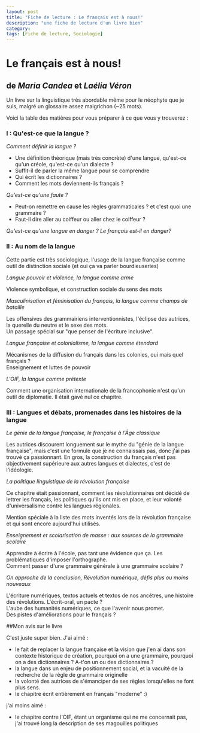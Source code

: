 ```yaml
---
layout: post
title: "Fiche de lecture : Le français est à nous!"
description: "une fiche de lecture d'un livre bien"
category: 
tags: [Fiche de lecture, Sociologie]
---
```



# Le français est à nous!
## de _Maria Candea_ et _Laélia Véron_

Un livre sur la linguistique très abordable même pour le néophyte que je suis, malgré un glossaire assez maigrichon (~25 mots).

Voici la table des matières pour vous préparer à ce que vous y trouverez : 

### I : Qu'est-ce que la langue ?

*Comment définir la langue ?*   
* Une définition théorique (mais très concrète) d'une langue, qu'est-ce qu'un créole, qu'est-ce qu'un dialecte ?     
* Suffit-il de parler la même langue pour se comprendre
* Qui écrit les dictionnaires ?
* Comment les mots deviennent-ils français ?

*Qu'est-ce qu'une faute ?*
* Peut-on remettre en cause les règles grammaticales ? et c'est quoi une grammaire ?
* Faut-il dire aller au coiffeur ou aller chez le coiffeur ?

*Qu'est-ce qu'une langue en danger ? Le français est-il en danger?* 


### II : Au nom de la langue

Cette partie est très sociologique, l'usage de la langue française comme outil de distinction sociale (et oui ça va parler bourdieuseries)

*Langue pouvoir et violence, la langue comme arme*

Violence symbolique, et construction sociale du sens des mots 

*Masculinisation et féminisation du français, la langue comme champs de bataille*

Les offensives des grammairiens interventionnistes, l'éclipse des autrices, la querelle du neutre et le sexe des mots.    
Un passage spécial sur "que penser de l'écriture inclusive".

*Langue française et colonialisme, la langue comme étendard*

Mécanismes de la diffusion du français dans les colonies, oui mais quel français ?     
Enseignement et luttes de pouvoir

*L'OIF, la langue comme prétexte*

Comment une organisation internationale de la francophonie n'est qu'un outil de diplomatie. Il était gavé nul ce chapitre. 

### III : Langues et débats, promenades dans les histoires de la langue

*Le génie de la langue française, le française à l'Âge classique*

Les autrices discourent longuement sur le mythe du "génie de la langue française", mais c'est une formule que je ne connaissais pas, donc j'ai pas trouvé ça passionnant. En gros, la construction du français n'est pas objectivement supérieure aux autres langues et dialectes, c'est de l'idéologie. 

*La politique linguistique de la révolution française*

Ce chapitre était passionnant, comment les révolutionnaires ont décidé de lettrer les français, les politiques qu'ils ont mis en place, et leur volonté d'universalisme contre les langues régionales.

 Mention spéciale à la liste des mots inventés lors de la révolution française et qui sont encore aujourd'hui utilisés.
 
 *Enseignement et scolarisation de masse : aux sources de la grammaire scolaire*
 
 Apprendre à écrire à l'école, pas tant une évidence que ça.
 Les problématiques d'imposer l'orthographe.    
 Comment passer d'une grammaire générale à une grammaire scolaire ?
 
 *On approche de la conclusion, Révolution numérique, défis plus ou moins nouveaux*
 
 L'écriture numériques, textos actuels et textos de nos ancêtres, une histoire des révolutions.
 L'écrit-oral, un pacte ?     
 L'aube des humanités numériques, ce que l'avenir nous promet.    
 Des pistes d'améliorations pour le français ?
  
 
 ##Mon avis sur le livre
 
 C'est juste super bien. J'ai aimé : 
 * le fait de replacer la langue française et la vision que j'en ai dans son contexte historique de création, pourquoi on a une grammaire, pourquoi on a des dictionnaires ? A-t'on un ou des dictionnaires ?
 * la langue dans un enjeu de positionnement social, et la vacuité de la recherche de la règle de grammaire originelle
 * la volonté des autrices de s'émanciper de ses règles lorsqu'elles ne font plus sens.
 * le chapitre écrit entièrement en français "moderne" :)
 
 j'ai moins aimé : 
 * le chapitre contre l'OIF, étant un organisme qui ne me concernait pas, j'ai trouvé long la description de ses magouilles politiques
 
